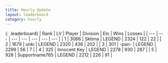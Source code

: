 ```yaml
---
title: Hourly Update
layout: leaderboard
category: hourly
---
```


{: .leaderboard}
| Rank | LV | Player | Division | Elo | Wins | Losses |
| --- | --- | --- | --- | --- | --- | --- |
| <span data-change="0">1</span> | 3066 | <span title="ID: 353063">Sktima</span> | LEGEND | <span data-change="0">2324</span> | <span data-change="0">122</span> | <span data-change="0">22</span> |
| <span data-change="0">2</span> | 1679 | <span title="ID: 692745">unki</span> | LEGEND | <span data-change="0">2320</span> | <span data-change="0">436</span> | <span data-change="0">202</span> |
| <span data-change="0">3</span> | 301 | <span title="ID: 719486">-pan-</span> | LEGEND | <span data-change="0">2299</span> | <span data-change="0">56</span> | <span data-change="0">7</span> |
| <span data-change="0">4</span> | 325 | <span title="ID: 773025">Innocent Key</span> | LEGEND | <span data-change="8">2278</span> | <span data-change="2">930</span> | <span data-change="0">287</span> |
| <span data-change="0">5</span> | 928 | <span title="ID: 188640">Supportname765</span> | LEGEND | <span data-change="0">2212</span> | <span data-change="0">226</span> | <span data-change="0">91</span> |